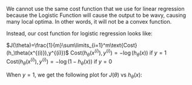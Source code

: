We cannot use the same cost function that we use for linear regression because the Logistic Function will cause the output to be wavy, causing many local optima. In other words, it will not be a convex function.

Instead, our cost function for logistic regression looks like:

$J(\theta)=\frac{1}{m}\sum\limits_{i=1}^m\text{Cost}(h_\theta(x^{(i)}),y^{(i)})$
$\text{Cost}(h_\theta(x^{(i)}),y^{(i)})=-\log(h_\theta(x))$ if $y=1$
$\text{Cost}(h_\theta(x^{(i)}),y^{(i)})=-\log(1-h_\theta(x))$ if $y=0$

When $y=1$, we get the following plot for $J(\theta)$ vs $h_\theta(x)$:
